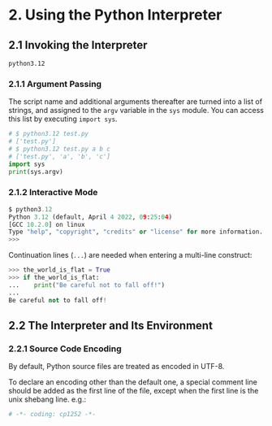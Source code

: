 # 2. Using the Python Interpreter
## 2.1 Invoking the Interpreter
```
python3.12
```
### 2.1.1 Argument Passing
The script name and additional arguments thereafter are turned into a list of strings, and assigned to the `argv` variable in the `sys` module. You can access this list by executing `import sys`.

```py
# $ python3.12 test.py 
# ['test.py']
# $ python3.12 test.py a b c
# ['test.py', 'a', 'b', 'c']
import sys
print(sys.argv)

```

### 2.1.2 Interactive Mode
```py
$ python3.12
Python 3.12 (default, April 4 2022, 09:25:04)
[GCC 10.2.0] on linux
Type "help", "copyright", "credits" or "license" for more information.
>>>
```

Continuation lines (`...`) are needed when entering a multi-line construct:
```py
>>> the_world_is_flat = True
>>> if the_world_is_flat:
...    print("Be careful not to fall off!")
...
Be careful not to fall off!
```

## 2.2 The Interpreter and Its Environment
### 2.2.1 Source Code Encoding
By default, Python source files are treated as encoded in UTF-8. 

To declare an encoding other than the default one, a special comment line should be added as the first line of the file, except when the first line is the unix shebang line. e.g.:
```py
# -*- coding: cp1252 -*-
```
